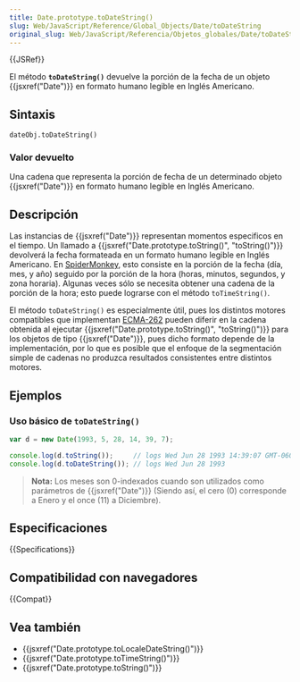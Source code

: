 ```yaml
---
title: Date.prototype.toDateString()
slug: Web/JavaScript/Reference/Global_Objects/Date/toDateString
original_slug: Web/JavaScript/Referencia/Objetos_globales/Date/toDateString
---
```


{{JSRef}}

El método **`toDateString()`** devuelve la porción de la fecha de un objeto {{jsxref("Date")}} en formato humano legible en Inglés Americano.

## Sintaxis

```
dateObj.toDateString()
```

### Valor devuelto

Una cadena que representa la porción de fecha de un determinado objeto {{jsxref("Date")}} en formato humano legible en Inglés Americano.

## Descripción

Las instancias de {{jsxref("Date")}} representan momentos especificos en el tiempo. Un llamado a {{jsxref("Date.prototype.toString()", "toString()")}} devolverá la fecha formateada en un formato humano legible en Inglés Americano. En [SpiderMonkey](/es/docs/SpiderMonkey), esto consiste en la porción de la fecha (día, mes, y año) seguido por la porción de la hora (horas, minutos, segundos, y zona horaria). Algunas veces sólo se necesita obtener una cadena de la porción de la hora; esto puede lograrse con el método `toTimeString()`.

El método `toDateString()` es especialmente útil, pues los distintos motores compatibles que implementan [ECMA-262](/es/docs/ECMAScript) pueden diferir en la cadena obtenida al ejecutar {{jsxref("Date.prototype.toString()", "toString()")}} para los objetos de tipo {{jsxref("Date")}}, pues dicho formato depende de la implementación, por lo que es posible que el enfoque de la segmentación simple de cadenas no produzca resultados consistentes entre distintos motores.

## Ejemplos

### Uso básico de `toDateString()`

```js
var d = new Date(1993, 5, 28, 14, 39, 7);

console.log(d.toString());     // logs Wed Jun 28 1993 14:39:07 GMT-0600 (PDT)
console.log(d.toDateString()); // logs Wed Jun 28 1993
```

> **Nota:** Los meses son 0-indexados cuando son utilizados como parámetros de {{jsxref("Date")}} (Siendo así, el cero (0) corresponde a Enero y el once (11) a Diciembre).

## Especificaciones

{{Specifications}}

## Compatibilidad con navegadores

{{Compat}}

## Vea también

- {{jsxref("Date.prototype.toLocaleDateString()")}}
- {{jsxref("Date.prototype.toTimeString()")}}
- {{jsxref("Date.prototype.toString()")}}
